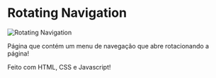# Rotating Navigation

![Rotating Navigation](https://user-images.githubusercontent.com/82619418/135906141-5639ee3d-15d8-4d08-9d9c-108dd4830ea4.gif)

Página que contém um menu de navegação que abre rotacionando a página!

Feito com HTML, CSS e Javascript!

